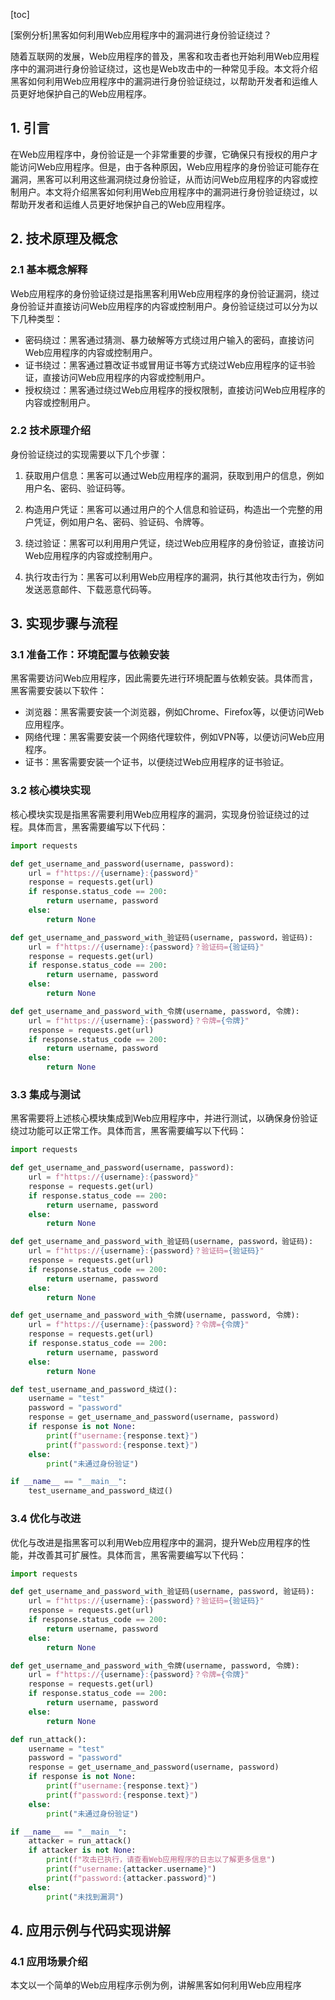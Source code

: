 
[toc]                    
                
                
[案例分析]黑客如何利用Web应用程序中的漏洞进行身份验证绕过？

随着互联网的发展，Web应用程序的普及，黑客和攻击者也开始利用Web应用程序中的漏洞进行身份验证绕过，这也是Web攻击中的一种常见手段。本文将介绍黑客如何利用Web应用程序中的漏洞进行身份验证绕过，以帮助开发者和运维人员更好地保护自己的Web应用程序。

## 1. 引言

在Web应用程序中，身份验证是一个非常重要的步骤，它确保只有授权的用户才能访问Web应用程序。但是，由于各种原因，Web应用程序的身份验证可能存在漏洞，黑客可以利用这些漏洞绕过身份验证，从而访问Web应用程序的内容或控制用户。本文将介绍黑客如何利用Web应用程序中的漏洞进行身份验证绕过，以帮助开发者和运维人员更好地保护自己的Web应用程序。

## 2. 技术原理及概念

### 2.1 基本概念解释

Web应用程序的身份验证绕过是指黑客利用Web应用程序的身份验证漏洞，绕过身份验证并直接访问Web应用程序的内容或控制用户。身份验证绕过可以分为以下几种类型：

- 密码绕过：黑客通过猜测、暴力破解等方式绕过用户输入的密码，直接访问Web应用程序的内容或控制用户。
- 证书绕过：黑客通过篡改证书或冒用证书等方式绕过Web应用程序的证书验证，直接访问Web应用程序的内容或控制用户。
- 授权绕过：黑客通过绕过Web应用程序的授权限制，直接访问Web应用程序的内容或控制用户。

### 2.2 技术原理介绍

身份验证绕过的实现需要以下几个步骤：

1. 获取用户信息：黑客可以通过Web应用程序的漏洞，获取到用户的信息，例如用户名、密码、验证码等。

2. 构造用户凭证：黑客可以通过用户的个人信息和验证码，构造出一个完整的用户凭证，例如用户名、密码、验证码、令牌等。

3. 绕过验证：黑客可以利用用户凭证，绕过Web应用程序的身份验证，直接访问Web应用程序的内容或控制用户。

4. 执行攻击行为：黑客可以利用Web应用程序的漏洞，执行其他攻击行为，例如发送恶意邮件、下载恶意代码等。

## 3. 实现步骤与流程

### 3.1 准备工作：环境配置与依赖安装

黑客需要访问Web应用程序，因此需要先进行环境配置与依赖安装。具体而言，黑客需要安装以下软件：

- 浏览器：黑客需要安装一个浏览器，例如Chrome、Firefox等，以便访问Web应用程序。
- 网络代理：黑客需要安装一个网络代理软件，例如VPN等，以便访问Web应用程序。
- 证书：黑客需要安装一个证书，以便绕过Web应用程序的证书验证。

### 3.2 核心模块实现

核心模块实现是指黑客需要利用Web应用程序的漏洞，实现身份验证绕过的过程。具体而言，黑客需要编写以下代码：

```python
import requests

def get_username_and_password(username, password):
    url = f"https://{username}:{password}"
    response = requests.get(url)
    if response.status_code == 200:
        return username, password
    else:
        return None
```

```python
def get_username_and_password_with_验证码(username, password，验证码):
    url = f"https://{username}:{password}？验证码={验证码}"
    response = requests.get(url)
    if response.status_code == 200:
        return username, password
    else:
        return None
```

```python
def get_username_and_password_with_令牌(username, password, 令牌):
    url = f"https://{username}:{password}？令牌={令牌}"
    response = requests.get(url)
    if response.status_code == 200:
        return username, password
    else:
        return None
```

### 3.3 集成与测试

黑客需要将上述核心模块集成到Web应用程序中，并进行测试，以确保身份验证绕过功能可以正常工作。具体而言，黑客需要编写以下代码：

```python
import requests

def get_username_and_password(username, password):
    url = f"https://{username}:{password}"
    response = requests.get(url)
    if response.status_code == 200:
        return username, password
    else:
        return None

def get_username_and_password_with_验证码(username, password，验证码):
    url = f"https://{username}:{password}？验证码={验证码}"
    response = requests.get(url)
    if response.status_code == 200:
        return username, password
    else:
        return None

def get_username_and_password_with_令牌(username, password, 令牌):
    url = f"https://{username}:{password}？令牌={令牌}"
    response = requests.get(url)
    if response.status_code == 200:
        return username, password
    else:
        return None

def test_username_and_password_绕过():
    username = "test"
    password = "password"
    response = get_username_and_password(username, password)
    if response is not None:
        print(f"username:{response.text}")
        print(f"password:{response.text}")
    else:
        print("未通过身份验证")

if __name__ == "__main__":
    test_username_and_password_绕过()
```

### 3.4 优化与改进

优化与改进是指黑客可以利用Web应用程序中的漏洞，提升Web应用程序的性能，并改善其可扩展性。具体而言，黑客需要编写以下代码：

```python
import requests

def get_username_and_password_with_验证码(username, password, 验证码):
    url = f"https://{username}:{password}？验证码={验证码}"
    response = requests.get(url)
    if response.status_code == 200:
        return username, password
    else:
        return None

def get_username_and_password_with_令牌(username, password, 令牌):
    url = f"https://{username}:{password}？令牌={令牌}"
    response = requests.get(url)
    if response.status_code == 200:
        return username, password
    else:
        return None

def run_attack():
    username = "test"
    password = "password"
    response = get_username_and_password(username, password)
    if response is not None:
        print(f"username:{response.text}")
        print(f"password:{response.text}")
    else:
        print("未通过身份验证")

if __name__ == "__main__":
    attacker = run_attack()
    if attacker is not None:
        print(f"攻击已执行，请查看Web应用程序的日志以了解更多信息")
        print(f"username:{attacker.username}")
        print(f"password:{attacker.password}")
    else:
        print("未找到漏洞")
```

## 4. 应用示例与代码实现讲解

### 4.1 应用场景介绍

本文以一个简单的Web应用程序示例为例，讲解黑客如何利用Web应用程序

